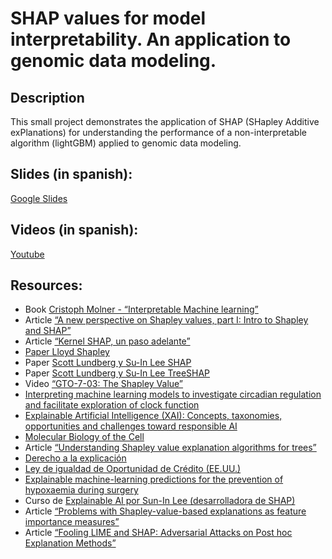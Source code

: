 # SHAP values for model interpretability. An application to genomic data modeling.

## Description

This small project demonstrates the application of SHAP (SHapley Additive exPlanations) for understanding the performance of a non-interpretable algorithm (lightGBM) applied to genomic data modeling. 



## Slides (in spanish): 
[Google Slides](https://docs.google.com/presentation/d/1JAB7PZxTdLXwQ24uVTAUsQwy5jU-cWM1EYicAmeZxgs/edit?usp=sharing)

## Videos (in spanish):
[Youtube](https://www.youtube.com/playlist?list=PLN2e9R_DoC0Suz5gnEs1xM4iITsgCrepb)

## Resources: 
* Book [Cristoph Molner - “Interpretable Machine learning”](https://christophm.github.io/interpretable-ml-book/shapley.html)
* Article [“A new perspective on Shapley values, part I: Intro to Shapley and SHAP”](https://edden-gerber.github.io/shapley-part-1/)
* Article [“Kernel SHAP, un paso adelante”](https://blogs.sas.com/content/sasla/2021/04/26/kernel-shap-un-paso-adelante-serie-explicate/)
* [Paper Lloyd Shapley](https://www.rand.org/content/dam/rand/pubs/research_memoranda/2008/RM670.pdf)
* Paper [Scott Lundberg y Su-In Lee SHAP](https://arxiv.org/abs/1705.07874)
* Paper [Scott Lundberg y Su-In Lee TreeSHAP](https://arxiv.org/abs/1802.03888)
* Video [“GTO-7-03: The Shapley Value”](https://www.youtube.com/watch?v=qcLZMYPdpH4)
* [Interpreting machine learning models to investigate circadian regulation and facilitate exploration of clock function](https://www.pnas.org/doi/10.1073/pnas.2103070118)
* [Explainable Artificial Intelligence (XAI): Concepts, taxonomies, opportunities and challenges toward responsible AI](https://www.sciencedirect.com/science/article/abs/pii/S1566253519308103?via%3Dihub)
* [Molecular Biology of the Cell](https://www.ncbi.nlm.nih.gov/books/NBK21054/)
* Article [“Understanding Shapley value explanation algorithms for trees”](https://hughchen.github.io/its_blog/index.html)
* [Derecho a la explicación](https://en.wikipedia.org/wiki/Right_to_explanation)
* [Ley de igualdad de Oportunidad de Crédito (EE.UU.)](https://www.ecfr.gov/current/title-12/chapter-X/part-1002/section-1002.9)
* [Explainable machine-learning predictions for the prevention of hypoxaemia during surgery](https://www.nature.com/articles/s41551-018-0304-0.epdf?author_access_token=vSPt7ryUfdSCv4qcyeEuCdRgN0jAjWel9jnR3ZoTv0PdqacSN9qNY_fC0jWkIQUd0L2zaj3bbIQEdrTqCczGWv2brU5rTJPxyss1N4yTIHpnSv5_nBVJoUbvejyvvjrGTb2odwWKT2Bfvl0ExQKhZw%3D%3D)
* Curso de [Explainable AI por Sun-In Lee (desarrolladora de SHAP)](https://sites.google.com/cs.washington.edu/csep590b?pli=1)
* Article [“Problems with Shapley-value-based explanations as feature importance measures”](https://www.researchgate.net/publication/339497849_Problems_with_Shapley-value-based_explanations_as_feature_importance_measures)
* Article [“Fooling LIME and SHAP: Adversarial Attacks on Post hoc Explanation Methods”](https://dl.acm.org/doi/abs/10.1145/3375627.3375830)
